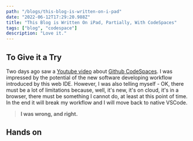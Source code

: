 ```yaml
---
path: "/blogs/this-blog-is-written-on-i-pad"
date: "2022-06-12T17:29:20.988Z"
title: "This Blog is Written On iPad, Partially, With CodeSpaces"
tags: ["blog", "codespace"]
description: "Love it."
---
```


## To Give it a Try
Two days ago saw a [Youtube video](https://www.youtube.com/watch?v=vPigsZ-zk1g) about [Github CodeSpaces](https://github.com/features/codespaces). I was impressed by the potential of the new software developing workflow introduced by this web IDE. However, I was also telling myself - OK, there must be a lot of limitations because, well, it's new, it's on cloud, it's in a browser, there must be something I cannot do, at least at this point of time. In the end it will break my workflow and I will move back to native VSCode. 

> **I was wrong, and right.**

## Hands on
